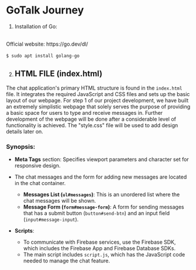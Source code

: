 #  **GoTalk Journey**

1) Installation of Go: 
<br>
Official website: https://go.dev/dl/

​```$ sudo apt install golang-go​```

2) ## HTML FILE (index.html)

The chat application's primary HTML structure is found in the `index.html` file. It integrates the required JavaScript and CSS files and sets up the basic layout of our webpage. For step 1 of our project development, we have built an extremely simplistic webpage that solely serves the purpose of providing a basic space for users to type and receive messages in. Further development of the webpage will be done after a considerable level of functionality is achieved. The "style.css" file will be used to add design details later on.

### Synopsis:


- **Meta Tags** section: Specifies viewport parameters and character set for responsive design.
  
- The chat messages and the form for adding new messages are located in the chat container.
  - **Messages List (`ul#messages`)**: This is an unordered list where the chat messages will be shown.
  - **Message Form (`form#message-form`)**: A form for sending messages that has a submit button (`button#send-btn`) and an input field (`input#message-input`).

- **Scripts**:
  - To communicate with Firebase services, use the Firebase SDK, which includes the Firebase App and Firebase Database SDKs.
  - The main script includes `script.js`, which has the JavaScript code needed to manage the chat feature.

​
